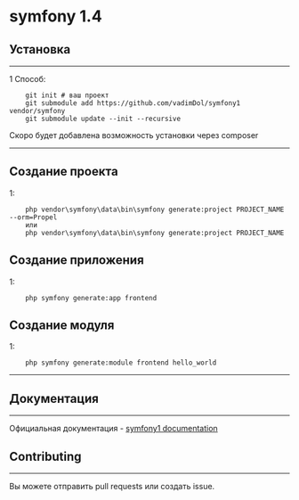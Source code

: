 # symfony 1.4

## Установка
------------
1 Способ:
```
    git init # ваш проект
    git submodule add https://github.com/vadimDol/symfony1 vendor/symfony
    git submodule update --init --recursive
```

Скоро будет добавлена возможность установки через composer

------------
## Создание проекта

1:
```
    php vendor\symfony\data\bin\symfony generate:project PROJECT_NAME --orm=Propel 
    или
    php vendor\symfony\data\bin\symfony generate:project PROJECT_NAME  
```

## Создание приложения

1:
```
    php symfony generate:app frontend
```

## Создание модуля


1:
```
    php symfony generate:module frontend hello_world 
```
------------


## Документация
-------------
Официальная документация - [symfony1 documentation](http://symfony.com/legacy)

## Contributing
------------
Вы можете отправить pull requests или создать issue.
